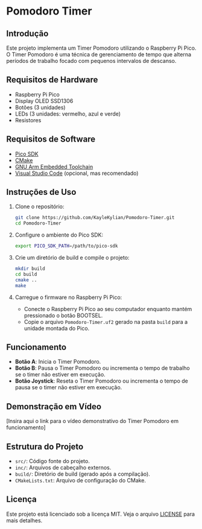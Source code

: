# Pomodoro Timer

## Introdução
Este projeto implementa um Timer Pomodoro utilizando o Raspberry Pi Pico. O Timer Pomodoro é uma técnica de gerenciamento de tempo que alterna períodos de trabalho focado com pequenos intervalos de descanso.

## Requisitos de Hardware
- Raspberry Pi Pico
- Display OLED SSD1306
- Botões (3 unidades)
- LEDs (3 unidades: vermelho, azul e verde)
- Resistores

## Requisitos de Software
- [Pico SDK](https://github.com/raspberrypi/pico-sdk)
- [CMake](https://cmake.org/)
- [GNU Arm Embedded Toolchain](https://developer.arm.com/tools-and-software/open-source-software/developer-tools/gnu-toolchain/gnu-rm)
- [Visual Studio Code](https://code.visualstudio.com/) (opcional, mas recomendado)

## Instruções de Uso
1. Clone o repositório:
    ```sh
    git clone https://github.com/KayleKylian/Pomodoro-Timer.git
    cd Pomodoro-Timer
    ```

2. Configure o ambiente do Pico SDK:
    ```sh
    export PICO_SDK_PATH=/path/to/pico-sdk
    ```

3. Crie um diretório de build e compile o projeto:
    ```sh
    mkdir build
    cd build
    cmake ..
    make
    ```

4. Carregue o firmware no Raspberry Pi Pico:
    - Conecte o Raspberry Pi Pico ao seu computador enquanto mantém pressionado o botão BOOTSEL.
    - Copie o arquivo `Pomodoro-Timer.uf2` gerado na pasta `build` para a unidade montada do Pico.

## Funcionamento
- **Botão A**: Inicia o Timer Pomodoro.
- **Botão B**: Pausa o Timer Pomodoro ou incrementa o tempo de trabalho se o timer não estiver em execução.
- **Botão Joystick**: Reseta o Timer Pomodoro ou incrementa o tempo de pausa se o timer não estiver em execução.

## Demonstração em Vídeo
[Insira aqui o link para o vídeo demonstrativo do Timer Pomodoro em funcionamento]

## Estrutura do Projeto
- `src/`: Código fonte do projeto.
- `inc/`: Arquivos de cabeçalho externos.
- `build/`: Diretório de build (gerado após a compilação).
- `CMakeLists.txt`: Arquivo de configuração do CMake.

## Licença
Este projeto está licenciado sob a licença MIT. Veja o arquivo [LICENSE](LICENSE) para mais detalhes.